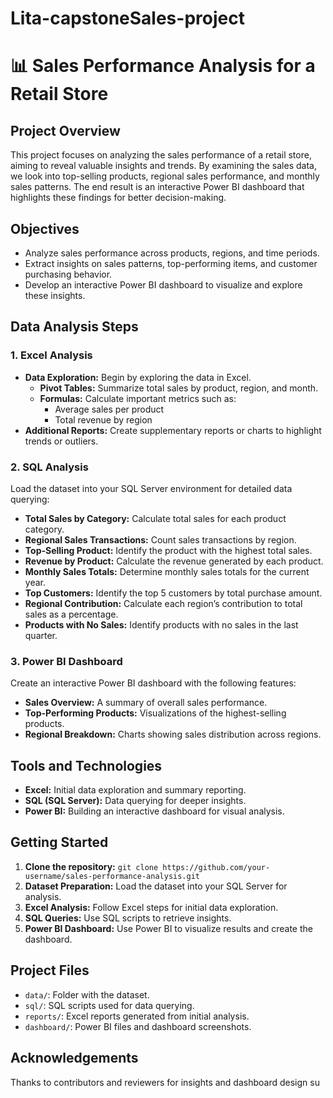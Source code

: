 # Lita-capstoneSales-project

# 📊 Sales Performance Analysis for a Retail Store

## Project Overview
This project focuses on analyzing the sales performance of a retail store, aiming to reveal valuable insights and trends. By examining the sales data, we look into top-selling products, regional sales performance, and monthly sales patterns. The end result is an interactive Power BI dashboard that highlights these findings for better decision-making.

## Objectives
- Analyze sales performance across products, regions, and time periods.
- Extract insights on sales patterns, top-performing items, and customer purchasing behavior.
- Develop an interactive Power BI dashboard to visualize and explore these insights.

## Data Analysis Steps

### 1. Excel Analysis
- **Data Exploration:** Begin by exploring the data in Excel.
  - **Pivot Tables:** Summarize total sales by product, region, and month.
  - **Formulas:** Calculate important metrics such as:
    - Average sales per product
    - Total revenue by region
- **Additional Reports:** Create supplementary reports or charts to highlight trends or outliers.

### 2. SQL Analysis
Load the dataset into your SQL Server environment for detailed data querying:
- **Total Sales by Category:** Calculate total sales for each product category.
- **Regional Sales Transactions:** Count sales transactions by region.
- **Top-Selling Product:** Identify the product with the highest total sales.
- **Revenue by Product:** Calculate the revenue generated by each product.
- **Monthly Sales Totals:** Determine monthly sales totals for the current year.
- **Top Customers:** Identify the top 5 customers by total purchase amount.
- **Regional Contribution:** Calculate each region’s contribution to total sales as a percentage.
- **Products with No Sales:** Identify products with no sales in the last quarter.

### 3. Power BI Dashboard
Create an interactive Power BI dashboard with the following features:
- **Sales Overview:** A summary of overall sales performance.
- **Top-Performing Products:** Visualizations of the highest-selling products.
- **Regional Breakdown:** Charts showing sales distribution across regions.

## Tools and Technologies
- **Excel:** Initial data exploration and summary reporting.
- **SQL (SQL Server):** Data querying for deeper insights.
- **Power BI:** Building an interactive dashboard for visual analysis.

## Getting Started
1. **Clone the repository:** `git clone https://github.com/your-username/sales-performance-analysis.git`
2. **Dataset Preparation:** Load the dataset into your SQL Server for analysis.
3. **Excel Analysis:** Follow Excel steps for initial data exploration.
4. **SQL Queries:** Use SQL scripts to retrieve insights.
5. **Power BI Dashboard:** Use Power BI to visualize results and create the dashboard.

## Project Files
- `data/`: Folder with the dataset.
- `sql/`: SQL scripts used for data querying.
- `reports/`: Excel reports generated from initial analysis.
- `dashboard/`: Power BI files and dashboard screenshots.



## Acknowledgements
Thanks to contributors and reviewers for insights and dashboard design su
